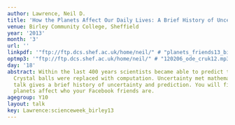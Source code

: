 ```yaml
---
author: Lawrence, Neil D.
title: 'How the Planets Affect Our Daily Lives: A Brief History of Uncertainty'
venue: Birley Community College, Sheffield
year: '2013'
month: '3'
url: ''
linkpdf: '"ftp://ftp.dcs.shef.ac.uk/home/neil/" # "planets_friends13_birley.pdf"'
optmp3: '"ftp://ftp.dcs.shef.ac.uk/home/neil/" # "120206_ode_cruk12.mp3"'
day: '18'
abstract: Within the last 400 years scientists became able to predict the future.
  Crystal balls were replaced with computation. Uncertainty met mathematics. This
  talk gives a brief history of uncertainty and prediction. You will find out how
  planets affect who your Facebook friends are.
agegroup: Y10
layout: talk
key: Lawrence:scienceweek_birley13
---
```

